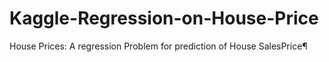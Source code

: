 # Kaggle-Regression-on-House-Price
House Prices: A regression Problem for prediction of House SalesPrice¶
